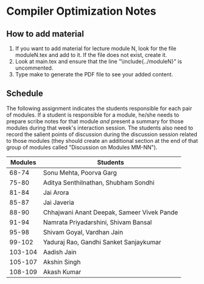 # Compiler Optimization Notes

## How to add material

1. If you want to add material for lecture module N, look for the file moduleN.tex and add to it. If the file does not exist, create it.
2. Look at main.tex and ensure that the line "\include{../moduleN}" is uncommented.
3. Type make to generate the PDF file to see your added content.

## Schedule

The following assignment indicates the students responsible for
each pair of modules.  If a student is responsible for a module, he/she
needs to prepare scribe notes for that module _and_ present a summary
for those modules during that week's interaction session.  The students
also need to record the salient points of discussion during the discussion
session related to those modules (they should create an additional section at the
end of that group of modules called "Discussion on Modules MM-NN").

| Modules | Students   |
| ------- | ---------- | 
| 68-74   | Sonu Mehta, Poorva Garg |
| 75-80   | Aditya Senthilnathan, Shubham Sondhi |
| 81-84   | Jai Arora |
| 85-87   | Jai Javeria |
| 88-90   | Chhajwani Anant Deepak, Sameer Vivek Pande |
| 91-94   | Namrata Priyadarshini, Shivam Bansal |
| 95-98   | Shivam Goyal, Vardhan Jain |
| 99-102  | Yaduraj Rao, Gandhi Sanket Sanjaykumar |
| 103-104 | Aadish Jain |
| 105-107 | Akshin Singh |
| 108-109 | Akash Kumar |
